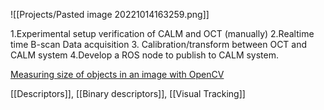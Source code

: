 
![[Projects/Pasted image 20221014163259.png]]

1.Experimental setup verification of CALM and OCT (manually)
2.Realtime time B-scan Data acquisition
3. Calibration/transform between OCT and CALM system
4.Develop a ROS node to publish to CALM system.

[Measuring size of objects in an image with OpenCV](https://pyimagesearch.com/2016/03/28/measuring-size-of-objects-in-an-image-with-opencv/)

[[Descriptors]], [[Binary descriptors]], [[Visual Tracking]]



